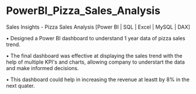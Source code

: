 # PowerBI_Pizza_Sales_Analysis

Sales Insights - Pizza Sales Analysis [Power BI | SQL | Excel | MySQL | DAX]

• Designed a Power BI dashboard to understand 1 year data of pizza sales trend.

• The final dashboard was effective at displaying the sales trend with the help of multiple KPI's and charts, allowing company to understart the data and make informed decisions.

• This dashboard could help in increasing the revenue at leastt by 8% in the next quater.
